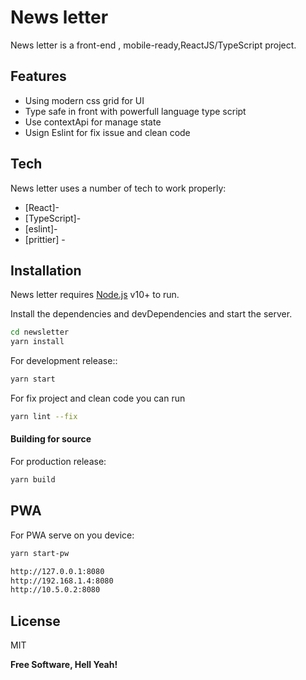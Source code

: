 # News letter

News letter is a front-end , mobile-ready,ReactJS/TypeScript project.

## Features
- Using modern css grid for UI
- Type safe in front with powerfull language type script
- Use contextApi for manage state
- Usign Eslint for fix issue and clean code
## Tech

News letter uses a number of tech to work properly:

- [React]-  
- [TypeScript]-
- [eslint]-
- [prittier] - 


## Installation

News letter requires [Node.js](https://nodejs.org/) v10+ to run.

Install the dependencies and devDependencies and start the server.

```sh
cd newsletter
yarn install
```
For development release::

```sh
yarn start
```
For fix project and clean code you can run 

```sh
yarn lint --fix
```

#### Building for source

For production release:

```sh
yarn build
```

## PWA

For PWA serve on you device: 

```sh
yarn start-pw
```

```sh
http://127.0.0.1:8080
http://192.168.1.4:8080
http://10.5.0.2:8080
```

## License

MIT

**Free Software, Hell Yeah!**